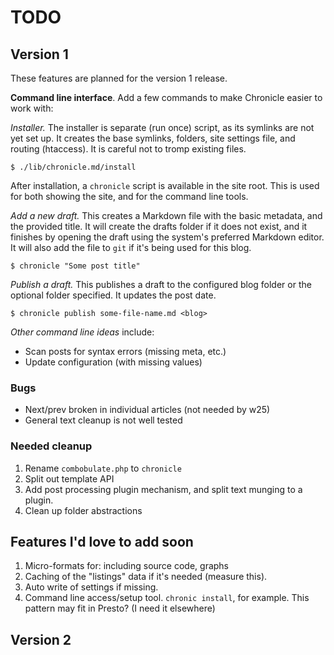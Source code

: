 
#	TODO
	
## Version 1

These features are planned for the version 1 release.

**Command line interface**. Add a few commands to make Chronicle easier to work with:

*Installer.* The installer is separate (run once) script, as its symlinks are not yet set up. It creates the base symlinks, folders, site settings file, and routing (htaccess). It is careful not to tromp existing files.

	$ ./lib/chronicle.md/install

After installation, a `chronicle` script is available in the site root. This is used for both showing the site, and for the command line tools.

*Add a new draft.* This creates a Markdown file with the basic metadata, and the provided title. It will create the drafts folder if it does not exist, and it finishes by opening the draft using the system's preferred Markdown editor. It will also add the file to `git` if it's being used for this blog.

	$ chronicle "Some post title" 

*Publish a draft.* This publishes a draft to the configured blog folder or the optional folder specified. It updates the post date.

	$ chronicle publish some-file-name.md <blog>

*Other command line ideas* include:

* Scan posts for syntax errors (missing meta, etc.)
* Update configuration (with missing values)


### Bugs

* Next/prev broken in individual articles (not needed by w25)
* General text cleanup is not well tested

### Needed cleanup

1. Rename `combobulate.php` to `chronicle`
2. Split out template API
3. Add post processing plugin mechanism, and split text munging to a plugin.
4. Clean up folder abstractions


## Features I'd love to add soon

1. Micro-formats for: including source code, graphs
2. Caching of the "listings" data if it's needed (measure this).
3. Auto write of settings if missing.
4. Command line access/setup tool. `chronic install`, for example. This pattern may fit in Presto? (I need it elsewhere)



## Version 2